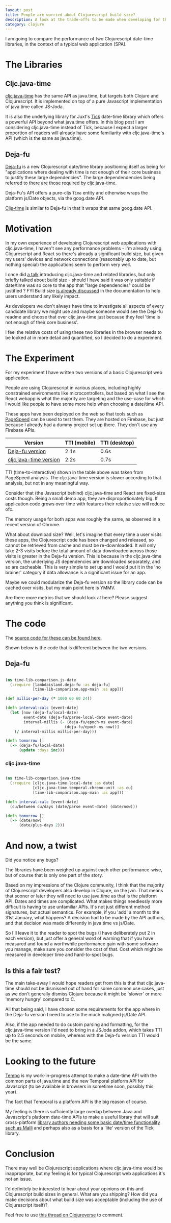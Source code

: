 ```yaml
---
layout: post
title: People are worried about Clojurescript build size?
description: A look at the trade-offs to be made when developing for the web, especially wrt date/time
category: clojure
---
```


I am going to compare the performance of two Clojurescript date-time libraries, in the context of 
a typical web application (SPA).

# The Libraries

## Cljc.java-time

[cljc.java-time](https://github.com/henryw374/cljc.java-time) has the same API as java.time, 
but targets both Clojure and Clojurescript. 
It is implemented on top of a pure Javascript implementation of java.time
                                            called JS-Joda.

It is also the underlying library for Juxt's [Tick](https://github.com/juxt/tick) date-time library
 which offers a powerful API beyond what java.time offers. In this blog post I am considering cljc.java-time
 instead of Tick, because I expect a larger proportion of readers will already have some familiarity 
 with cljc.java-time's API (which is the same as java.time). 

## Deja-fu

[Deja-fu](https://github.com/lambdaisland/deja-fu) is a new Clojurescript date/time library 
positioning itself as being for
"applications where dealing with time is not enough of their core business to justify these large dependencies".
The large dependendencies being referred to there are those required by cljc.java-time.

Deja-Fu's API offers a pure-cljs `Time` entity and otherwise wraps the platform js/Date objects, 
via the goog.date API.

[Cljs-time](https://github.com/andrewmcveigh/cljs-time) is similar to Deja-fu in that it wraps that same goog.date API.

# Motivation

In my own experience of developing Clojurescript web 
applications with cljc.java-time, I haven't see any performance problems - I'm already using Clojurescript and React so there's
already a significant build size, but given my users' devices and 
network connections (reasonably up to date, but nothing special) the applications seem to perform
very well.

I once did [a talk](https://www.youtube.com/watch?v=UFuL-ZDoB2U)
 introducing cljc.java-time and related libraries, but only briefly talked about build size - should I have said it 
 was only suitable
if date/time was so core to the app that "large dependencies" could be justified ? FYI Build size [is already discussed](https://github.com/juxt/tick/blob/master/docs/cljs.adoc)
in the documentation to help users understand any likely impact. 

As developers we don't always have time to investigate all 
aspects of every candidate library we might use
and maybe someone would see the Deja-fu readme and choose that over cljc.java-time just because they feel 'time is not enough 
of their core business'. 

I feel the relative costs of using these two libraries 
in the browser needs to be looked at in more detail and quantified, 
so I decided to do a experiment.
 
# The Experiment

For my experiment I have written two versions of a basic Clojurescript web application. 

People are using Clojurescript
in various places, including highly constrained environments like microcontrollers, but based on what 
I see the React webapp is what the majority are targeting and the use-case for which I would like people to have
some more help when choosing a date/time API. 

These apps have been deployed on the web so that tools such as [PageSpeed](https://developers.google.com/speed/pagespeed/insights/)
can be used to test them. They are hosted on Firebase, but just because I already had a dummy project set up there. They don't
use any Firebase APIs.

 Version             |  TTI  (mobile)        | TTI (desktop) | 
|---------------------|---------------|---------------|
| [Deja-fu version](https://friendly-eats-demo-e71b7.web.app/js-date.html) | 2.1s | 0.6s |
| [cljc.java-time version](https://friendly-eats-demo-e71b7.web.app/java-time.html) | 2.2s | 0.7s |

 TTI (time-to-interactive) shown in the table above was taken from PageSpeed analysis. The cljc.java-time version is slower
  according to that analysis, but not in any meaningful way.
  
Consider that (the Javascript behind) cljc.java-time and React are fixed-size costs though. Being a small demo app, they 
 are disproportionately big. If application code grows over time with features their 
relative size will reduce ofc.

The memory usage for both apps was roughly the same, as observed in a recent version of Chrome.

What about download size? Well, let's imagine that every time a user visits these apps, the Clojurescript code has 
been changed and released, so cannot be retrieved from cache and must be re-downloaded.
It will only take 2-3 visits before the total amount of data downloaded across those visits is greater 
in the Deja-fu version. This is because in the cljc.java-time version, the underlying JS dependencies are downloaded separately, 
and so are cacheable. This is very simple to set up and I would put it in the 'no brainer' category
if data allowance is a significant issue for an app. 

Maybe we could modularize the Deja-fu version so the library code can be cached over visits, 
but my main point here is YMMV.

Are there more metrics that we should look at here? Please suggest anything you think is significant.

# The code 

The [source code for these can be found here](https://github.com/henryw374/cljs-date-lib-comparison).

Shown below is the code that is different between the two versions.

## Deja-fu 

```clojure 

(ns time-lib-comparison.js-date
  (:require [lambdaisland.deja-fu :as deja-fu]
            [time-lib-comparison.app-main :as app]))

(def millis-per-day (* 1000 60 60 24))

(defn interval-calc [event-date]
  (let [now (deja-fu/local-date)
        event-date (deja-fu/parse-local-date event-date)
        interval-millis (- (deja-fu/epoch-ms event-date)
                          (deja-fu/epoch-ms now))]
    (/ interval-millis millis-per-day)))

(defn tomorrow []
  (-> (deja-fu/local-date)
      (update :days inc)))

```

### cljc.java-time 

```clojure 

(ns time-lib-comparison.java-time
  (:require [cljc.java-time.local-date :as date]
            [cljc.java-time.temporal.chrono-unit :as cu]
            [time-lib-comparison.app-main :as app]))

(defn interval-calc [event-date]
  (cu/between cu/days (date/parse event-date) (date/now)))

(defn tomorrow []
  (-> (date/now)
      (date/plus-days 2)))

```

# And now, a twist

Did you notice any bugs?

The libraries have been weighed up against each other performance-wise, but
of course that is only one part of the story. 

Based on my impressions of the Clojure community, I think that the majority of Clojurescript developers
 also develop in Clojure, on the jvm. That means that sooner or later they will need to use java.time as that is the 
 platform API. 
 Dates and times are complicated. What makes things needlessly more
difficult is having to use unfamiliar APIs. It's not just different method
signatures, but actual semantics. For example, if you 'add' a month to the 31st January, what happens?
A decision had to be made by the API authors, and that decision was made differently in java.time vs js/Date.

So I'll leave it to the reader to spot the bugs (I have deliberately put 2 in each version), but 
just offer a general word of warning that if you have
measured and found a worthwhile performance gain with some software you manage, make sure you consider 
the cost of that. Cost which 
might be measured in developer time and hard-to-spot bugs.

## Is this a fair test?

The main take-away I would hope readers
get from this is that that cljc.java-time should not be dismissed out of hand for some common use cases, just 
as we don't generally dismiss Clojure because it might be 'slower' or more 'memory hungry' compared to C. 

All that being said, I have chosen some requirements for the app where in the Deja-fu version I need to use to the much 
maligned js/Date API. 

Also, if the app needed to do custom parsing and formatting, for the cljc.java-time version I'd need to bring in a JSJoda addon, 
which takes TTI up to 2.5 seconds on mobile, whereas with the Deja-fu version TTI would be the same.

# Looking to the future

[Tempo](https://github.com/henryw374/tempo) is my work-in-progress attempt to make a date-time API with the common parts 
of java.time
and the new Temporal platform API for Javascript (to be available in browsers in sometime soon, possibly this year).

The fact that Temporal is a platform API is the big reason of course.

My feeling is there is sufficiently large overlap between Java and Javascript's platform date-time APIs to make a useful 
library that will suit cross-platform 
[library authors needing some basic date/time functionality such as Malli](https://github.com/metosin/malli/issues/49) and 
perhaps also as a basis for a 'lite' version of the Tick library. 

# Conclusion

There may well be Clojurescript applications where cljc.java-time would be inappropriate, but my feeling is 
for typical Clojurescript web applications it's not an issue.

I'd definitely be interested to hear about your opinions on this
and Clojurescript build sizes in general. What are you shipping? How did you make decisions 
about what build size was acceptable (including
the use of Clojurescript itself)?

Feel free to use [this thread on Clojureverse]() to comment. 